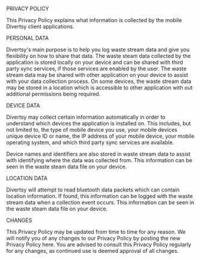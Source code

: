 PRIVACY POLICY 

This Privacy Policy explains what information is collected by the mobile Divertsy client applications. 


PERSONAL DATA

Divertsy's main purpose is to help you log waste stream data and give you flexibility on how to share that data. The waste steam data collected by the application is stored locally on your device and can be shared with third party sync services, if those services are enabled by the user. The waste stream data may be shared with other application on your device to assist with your data collection process. On some devices, the waste stream data may be stored in a location which is accessible to other application with out additional permissions being required.


DEVICE DATA

Divertsy may collect certain information automatically in order to understand which devices the application is installed on. This includes, but not limited to, the type of mobile device you use, your mobile devices unique device ID or name, the IP address of your mobile device, your mobile operating system, and which third party sync services are available.  

Device names and identifiers are also stored in waste stream data to assist with identifying where the data was collected from. This information can be seen in the waste steam data file on your device.


LOCATION DATA

Divertsy will attempt to read bluetooth data packets which can contain location information. If found, this information can be logged with the waste stream data when a collection event occurs. This information can be seen in the waste steam data file on your device.


CHANGES

This Privacy Policy may be updated from time to time for any reason. We will notify you of any changes to our Privacy Policy by posting the new Privacy Policy here. You are advised to consult this Privacy Policy regularly for any changes, as continued use is deemed approval of all changes. 

